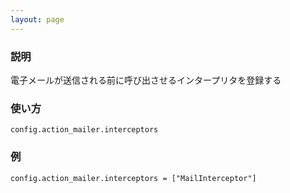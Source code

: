 ```yaml
---
layout: page
---
```

### 説明
電子メールが送信される前に呼び出させるインタープリタを登録する

### 使い方
    config.action_mailer.interceptors

### 例
    config.action_mailer.interceptors = ["MailInterceptor"]